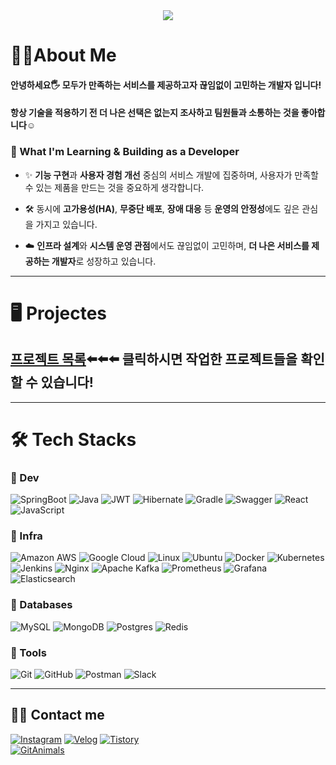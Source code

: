 <div align="center">
  <img src="https://capsule-render.vercel.app/api?type=waving&color=0:05f5e5,100:015ae9&height=120&text=hi%20there!&animation=twinkling&fontColor=0e5fe1&fontSize=70" />
</div>

# 🧑‍💻About Me  

#### 안녕하세요🖐️ 모두가 만족하는 서비스를 제공하고자 끊임없이 고민하는 개발자 입니다!

#### 항상 기술을 적용하기 전 더 나은 선택은 없는지 조사하고 팀원들과 소통하는 것을 좋아합니다☺️

### 🧠 What I'm Learning & Building as a Developer

- ✨ **기능 구현**과 **사용자 경험 개선** 중심의 서비스 개발에 집중하며, 사용자가 만족할 수 있는 제품을 만드는 것을 중요하게 생각합니다.
    
- 🛠️ 동시에 **고가용성(HA)**, **무중단 배포**, **장애 대응** 등 **운영의 안정성**에도 깊은 관심을 가지고 있습니다.
    
- ☁️ **인프라 설계**와 **시스템 운영 관점**에서도 끊임없이 고민하며, **더 나은 서비스를 제공하는 개발자**로 성장하고 있습니다.

---
# 🖥️ Projectes
## [프로젝트 목록](https://github.com/EOTAEGYU/Projectes)⬅️⬅️⬅️ 클릭하시면 작업한 프로젝트들을 확인 할 수 있습니다!

---
# 🛠️ Tech Stacks

### 🌊 Dev
![SpringBoot](https://img.shields.io/badge/SpringBoot-6DB33F.svg?&style=for-the-badge&logo=SpringBoot&logoColor=white) ![Java](https://img.shields.io/badge/java-%23ED8B00.svg?style=for-the-badge&logo=openjdk&logoColor=white) ![JWT](https://img.shields.io/badge/JWT-black?style=for-the-badge&logo=JSON%20web%20tokens) ![Hibernate](https://img.shields.io/badge/Hibernate-59666C?style=for-the-badge&logo=Hibernate&logoColor=white) ![Gradle](https://img.shields.io/badge/Gradle-02303A.svg?style=for-the-badge&logo=Gradle&logoColor=white)
![Swagger](https://img.shields.io/badge/-Swagger-%23Clojure?style=for-the-badge&logo=swagger&logoColor=white) ![React](https://img.shields.io/badge/react-%2320232a.svg?style=for-the-badge&logo=react&logoColor=%2361DAFB) ![JavaScript](https://img.shields.io/badge/javascript-%23323330.svg?style=for-the-badge&logo=javascript&logoColor=%23F7DF1E)
### 🏢 Infra
![Amazon AWS](https://img.shields.io/badge/AWS-FF9900?style=for-the-badge&logo=AmazonAWS&logoColor=white) ![Google Cloud](https://img.shields.io/badge/GoogleCloud-%234285F4.svg?style=for-the-badge&logo=google-cloud&logoColor=white) ![Linux](https://img.shields.io/badge/Linux-FCC624?style=for-the-badge&logo=linux&logoColor=black) ![Ubuntu](https://img.shields.io/badge/Ubuntu-E95420?style=for-the-badge&logo=ubuntu&logoColor=white)
![Docker](https://img.shields.io/badge/Docker-2496ED?style=for-the-badge&logo=Docker&logoColor=white) ![Kubernetes](https://img.shields.io/badge/kubernetes-%23326ce5.svg?style=for-the-badge&logo=kubernetes&logoColor=white) ![Jenkins](https://img.shields.io/badge/jenkins-%232C5263.svg?style=for-the-badge&logo=jenkins&logoColor=white) ![Nginx](https://img.shields.io/badge/nginx-%23009639.svg?style=for-the-badge&logo=nginx&logoColor=white)
![Apache Kafka](https://img.shields.io/badge/Apache%20Kafka-000?style=for-the-badge&logo=apachekafka) ![Prometheus](https://img.shields.io/badge/Prometheus-E6522C?style=for-the-badge&logo=Prometheus&logoColor=white) ![Grafana](https://img.shields.io/badge/grafana-%23F46800.svg?style=for-the-badge&logo=grafana&logoColor=white) ![Elasticsearch](https://img.shields.io/badge/Elasticsearch-005571?style=for-the-badge&logo=Elasticsearch&logoColor=white)
### 💾 Databases
![MySQL](https://img.shields.io/badge/MySQL-4479A1?style=for-the-badge&logo=MySQL&logoColor=white) ![MongoDB](https://img.shields.io/badge/MongoDB-%234ea94b.svg?style=for-the-badge&logo=mongodb&logoColor=white) ![Postgres](https://img.shields.io/badge/postgres-%23316192.svg?style=for-the-badge&logo=postgresql&logoColor=white) ![Redis](https://img.shields.io/badge/redis-%23DD0031.svg?style=for-the-badge&logo=redis&logoColor=white)
### 🔧 Tools
![Git](https://img.shields.io/badge/Git-F05032?style=for-the-badge&logo=Git&logoColor=white) ![GitHub](https://img.shields.io/badge/github-%23121011.svg?style=for-the-badge&logo=github&logoColor=white) ![Postman](https://img.shields.io/badge/Postman-FF6C37?style=for-the-badge&logo=postman&logoColor=white) ![Slack](https://img.shields.io/badge/Slack-4A154B?style=for-the-badge&logo=Slack&logoColor=white)

---
## 🧑‍💻 Contact me  

[![Instagram](https://img.shields.io/badge/Instagram-E4405F?style=for-the-badge&logo=Instagram&logoColor=white)](https://www.instagram.com/attack__u/) [![Velog](https://img.shields.io/badge/Velog-20C997?style=for-the-badge&logo=Velog&logoColor=white)](https://velog.io/@wkdrnxorb/posts) [![Tistory](https://img.shields.io/badge/Tistory-000000?style=for-the-badge&logo=Tistory&logoColor=white)](https://wkdrnxorb.tistory.com/)  
[![GitAnimals](https://render.gitanimals.org/farms/EOTAEGYU)](https://github.com/devxb/gitanimals)
